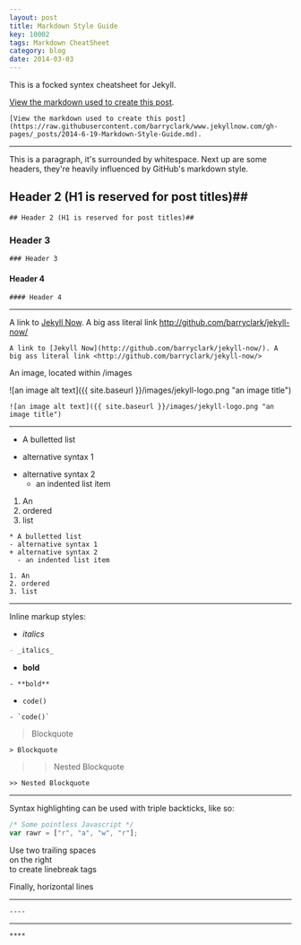 ```yaml
---
layout: post
title: Markdown Style Guide
key: 10002
tags: Markdown CheatSheet
category: blog
date: 2014-03-03
---
```


This is a focked syntex cheatsheet for Jekyll.

[View the markdown used to create this post](https://raw.githubusercontent.com/barryclark/www.jekyllnow.com/gh-pages/_posts/2014-6-19-Markdown-Style-Guide.md).
```
[View the markdown used to create this post](https://raw.githubusercontent.com/barryclark/www.jekyllnow.com/gh-pages/_posts/2014-6-19-Markdown-Style-Guide.md).
```
----
This is a paragraph, it's surrounded by whitespace. Next up are some headers, they're heavily influenced by GitHub's markdown style.

## Header 2 (H1 is reserved for post titles)##
```
## Header 2 (H1 is reserved for post titles)##
```
### Header 3
```
### Header 3
```
#### Header 4
```
#### Header 4
```
----
A link to [Jekyll Now](http://github.com/barryclark/jekyll-now/). A big ass literal link <http://github.com/barryclark/jekyll-now/>
```
A link to [Jekyll Now](http://github.com/barryclark/jekyll-now/). A big ass literal link <http://github.com/barryclark/jekyll-now/>
```
An image, located within /images

![an image alt text]({{ site.baseurl }}/images/jekyll-logo.png "an image title")
```
![an image alt text]({{ site.baseurl }}/images/jekyll-logo.png "an image title")
```
----
* A bulletted list
- alternative syntax 1
+ alternative syntax 2
  - an indented list item

1. An
2. ordered
3. list

```
* A bulletted list
- alternative syntax 1
+ alternative syntax 2
  - an indented list item

1. An
2. ordered
3. list
```
----
Inline markup styles:

- _italics_
```markdown
- _italics_
```
- **bold**
```
- **bold**
```
- `code()`
```
- `code()`
```
> Blockquote
```
> Blockquote
```
>> Nested Blockquote
```
>> Nested Blockquote
```
----
Syntax highlighting can be used with triple backticks, like so:

```javascript
/* Some pointless Javascript */
var rawr = ["r", "a", "w", "r"];
```

Use two trailing spaces  
on the right  
to create linebreak tags  

Finally, horizontal lines

----
```
----
```
****
```
****
```
